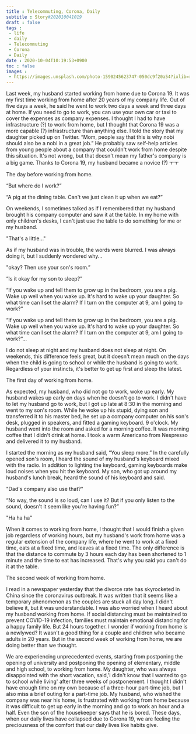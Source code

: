 ```yaml
---
title : Telecommuting, Corona, Daily
subtitle : Story#202010041019
draft : false
tags :
 - life
 - daily
 - Telecommuting
 - Corona
 - Daily
date : 2020-10-04T10:19:53+0900
toc : false
images : 
 - https://images.unsplash.com/photo-1590245623747-050dc9f20a54?ixlib=rb-1.2.1&q=80&fm=jpg&crop=entropy&cs=tinysrgb&w=1080&fit=max&ixid=eyJhcHBfaWQiOjE1NTU0OX0
---
```

Last week, my husband started working from home due to Corona 19. It was my first time working from home after 20 years of my company life. Out of five days a week, he said he went to work two days a week and three days at home. If you need to go to work, you can use your own car or taxi to cover the expenses as company expenses. I thought I had to have infrastructure (?) to work from home, but I thought that Corona 19 was a more capable (?) infrastructure than anything else. I told the story that my daughter picked up on Twitter. “Mom, people say that this is why nobi should also be a nobi in a great job.” He probably saw self-help articles from young people about a company that couldn't work from home despite this situation. It's not wrong, but that doesn't mean my father's company is a big game. Thanks to Corona 19, my husband became a novice (?) ㅜㅜ  

The day before working from home.  

“But where do I work?”  

“A pig at the dining table. Can't we just clean it up when we eat?”  

On weekends, I sometimes talked as if I remembered that my husband brought his company computer and saw it at the table. In my home with only children's desks, I can't just use the table to do something for me or my husband.  

"That's a little..."  

As if my husband was in trouble, the words were blurred. I was always doing it, but I suddenly wondered why...  

"okay? Then use your son's room.”  

“Is it okay for my son to sleep?”  

“If you wake up and tell them to grow up in the bedroom, you are a pig. Wake up well when you wake up. It's hard to wake up your daughter. So what time can I set the alarm? If I turn on the computer at 9, am I going to work?”  

“If you wake up and tell them to grow up in the bedroom, you are a pig. Wake up well when you wake up. It's hard to wake up your daughter. So what time can I set the alarm? If I turn on the computer at 9, am I going to work?”...  

I do not sleep at night and my husband does not sleep at night. On weekends, this difference feels great, but it doesn't mean much on the days when the child is going to school or while the husband is going to work. Regardless of your instincts, it's better to get up first and sleep the latest.  

The first day of working from home.  

As expected, my husband, who did not go to work, woke up early. My husband wakes up early on days when he doesn't go to work. I didn't have to let my husband go to work, but I got up late at 8:30 in the morning and went to my son's room. While he woke up his stupid, dying son and transferred it to his master bed, he set up a company computer on his son's desk, plugged in speakers, and fitted a gaming keyboard. 9 o'clock. My husband went into the room and asked for a morning coffee. It was morning coffee that I didn't drink at home. I took a warm Americano from Nespresso and delivered it to my husband.  

I started the morning as my husband said, “You sleep more.” In the carefully opened son's room, I heard the sound of my husband's keyboard mixed with the radio. In addition to lighting the keyboard, gaming keyboards make loud noises when you hit the keyboard. My son, who got up around my husband's lunch break, heard the sound of his keyboard and said.  

"Dad's company also use that?"  

“No way, the sound is so loud, can I use it? But if you only listen to the sound, doesn't it seem like you're having fun?”  

"Ha ha ha"  

When it comes to working from home, I thought that I would finish a given job regardless of working hours, but my husband's work from home was a regular extension of the company life, where he went to work at a fixed time, eats at a fixed time, and leaves at a fixed time. The only difference is that the distance to commute by 3 hours each day has been shortened to 1 minute and the time to eat has increased. That's why you said you can't do it at the table.  

The second week of working from home.  

I read in a newspaper yesterday that the divorce rate has skyrocketed in China since the coronavirus outbreak. It was written that it seems like a temporary phenomenon as the couples are stuck all day long. I didn't believe it, but it was understandable. I was also worried when I heard about my husband working from home. If social distancing must be maintained to prevent COVID-19 infection, families must maintain emotional distancing for a happy family life. But 24 hours together. I wonder if working from home is a newlywed? It wasn't a good thing for a couple and children who became adults in 20 years. But in the second week of working from home, we are doing better than we thought.  

We are experiencing unprecedented events, starting from postponing the opening of university and postponing the opening of elementary, middle and high school, to working from home. My daughter, who was always disappointed with the short vacation, said,'I didn't know that I wanted to go to school while living' after three weeks of postponement. I thought I didn't have enough time on my own because of a three-hour part-time job, but I also miss a brief outing for a part-time job. My husband, who wished the company was near his home, is frustrated with working from home because it was difficult to get up early in the morning and go to work an hour and a half. Even the son of the housekeeper says that he is bored. These days, when our daily lives have collapsed due to Corona 19, we are feeling the preciousness of the comfort that our daily lives like habits give.